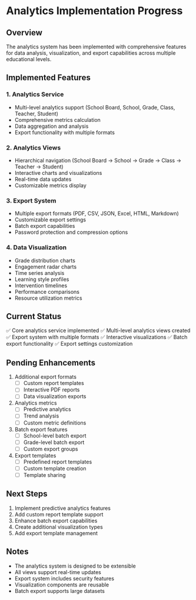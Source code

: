 # Analytics Implementation Progress

## Overview
The analytics system has been implemented with comprehensive features for data analysis, visualization, and export capabilities across multiple educational levels.

## Implemented Features

### 1. Analytics Service
- Multi-level analytics support (School Board, School, Grade, Class, Teacher, Student)
- Comprehensive metrics calculation
- Data aggregation and analysis
- Export functionality with multiple formats

### 2. Analytics Views
- Hierarchical navigation (School Board → School → Grade → Class → Teacher → Student)
- Interactive charts and visualizations
- Real-time data updates
- Customizable metrics display

### 3. Export System
- Multiple export formats (PDF, CSV, JSON, Excel, HTML, Markdown)
- Customizable export settings
- Batch export capabilities
- Password protection and compression options

### 4. Data Visualization
- Grade distribution charts
- Engagement radar charts
- Time series analysis
- Learning style profiles
- Intervention timelines
- Performance comparisons
- Resource utilization metrics

## Current Status
✅ Core analytics service implemented
✅ Multi-level analytics views created
✅ Export system with multiple formats
✅ Interactive visualizations
✅ Batch export functionality
✅ Export settings customization

## Pending Enhancements
1. Additional export formats
   - [ ] Custom report templates
   - [ ] Interactive PDF reports
   - [ ] Data visualization exports

2. Analytics metrics
   - [ ] Predictive analytics
   - [ ] Trend analysis
   - [ ] Custom metric definitions

3. Batch export features
   - [ ] School-level batch export
   - [ ] Grade-level batch export
   - [ ] Custom export groups

4. Export templates
   - [ ] Predefined report templates
   - [ ] Custom template creation
   - [ ] Template sharing

## Next Steps
1. Implement predictive analytics features
2. Add custom report template support
3. Enhance batch export capabilities
4. Create additional visualization types
5. Add export template management

## Notes
- The analytics system is designed to be extensible
- All views support real-time updates
- Export system includes security features
- Visualization components are reusable
- Batch export supports large datasets 